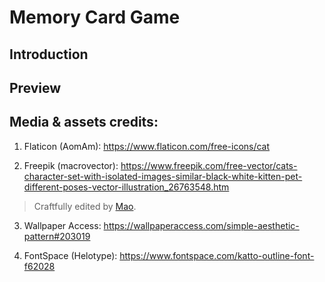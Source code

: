 # Memory Card Game
## Introduction 

## Preview

<!-- [![Memory Card Game](./src/assets/demo1.png)](https://memory-card-game-yuliana-r.netlify.app/) -->

## Media & assets credits:

1. Flaticon (AomAm): https://www.flaticon.com/free-icons/cat

2. Freepik (macrovector): https://www.freepik.com/free-vector/cats-character-set-with-isolated-images-similar-black-white-kitten-pet-different-poses-vector-illustration_26763548.htm 
> Craftfully edited by [Mao](https://github.com/MaoShizhong).

3. Wallpaper Access: https://wallpaperaccess.com/simple-aesthetic-pattern#203019 

4. FontSpace (Helotype): https://www.fontspace.com/katto-outline-font-f62028